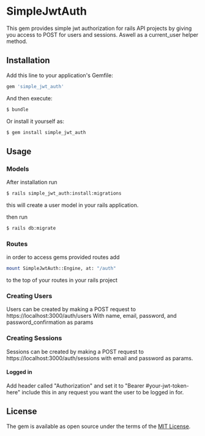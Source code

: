 # SimpleJwtAuth
This gem provides simple jwt authorization for rails API projects by giving you access to POST for users and sessions. Aswell as a current_user helper method.

## Installation
Add this line to your application's Gemfile:

```ruby
gem 'simple_jwt_auth'
```

And then execute:
```bash
$ bundle
```

Or install it yourself as:
```bash
$ gem install simple_jwt_auth
```

## Usage
### Models
After installation run 
```bash
$ rails simple_jwt_auth:install:migrations
```
this will create a user model in your rails application.

then run
```bash
$ rails db:migrate
```
### Routes
in order to access gems provided routes add
```bash
mount SimpleJwtAuth::Engine, at: "/auth"
```
to the top of your routes in your rails project
### Creating Users
Users can be created by making a POST request to
https://localhost:3000/auth/users
With name, email, password, and password_confirmation as params

### Creating Sessions
Sessions can be created by making a POST request to
https://localhost:3000/auth/sessions
with email and password as params.

#### Logged in
Add header called "Authorization" and set it to "Bearer #your-jwt-token-here" include this in any request you want the user to be logged in for.

## License
The gem is available as open source under the terms of the [MIT License](https://opensource.org/licenses/MIT).

